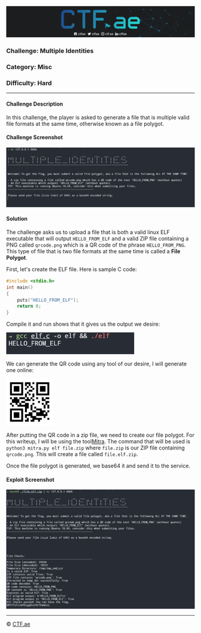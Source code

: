 <img src="https://raw.githubusercontent.com/CTFae/media/main/brand/YT-banner.jpg" />

### Challenge: Multiple Identities
### Category: Misc
### Difficulty: Hard
<hr>

#### Challenge Description
In this challenge, the player is asked to generate a file that is multiple valid file formats at the same time, otherwise known as a file polygot.

#### Challenge Screenshot
![chal](https://raw.githubusercontent.com/CTFae/media/main/writeups/multiple_identities-1.png)

#### Solution
The challenge asks us to upload a file that is both a valid linux ELF executable that will output `HELLO_FROM_ELF` and a valid ZIP file containing a PNG called `qrcode.png` which is a QR code of the phrase `HELLO_FROM_PNG`. This type of file that is two file formats at the same time is called a **File Polygot**.

First, let's create the ELF file. Here is sample C code:
```cpp
#include <stdio.h>
int main()
{
    puts("HELLO_FROM_ELF");
    return 0;
}
```

Compile it and run shows that it gives us the output we desire:

![exploit](https://raw.githubusercontent.com/CTFae/media/main/writeups/multiple_identities-2.png)

We can generate the QR code using any tool of our desire, I will generate one online:

![exploit](https://raw.githubusercontent.com/CTFae/media/main/writeups/multiple_identities-3.png)

After putting the QR code in a zip file, we need to create our file polygot. For this writeup, I will be using the tool[Mitra](https://github.com/corkami/mitra). The command that will be used is `python3 mitra.py elf file.zip` where `file.zip` is our ZIP file containing `qrcode.png`. This will create a file called `file.elf.zip`.

Once the file polygot is generated, we base64 it and send it to the service.

#### Exploit Screenshot
![exploit](https://raw.githubusercontent.com/CTFae/media/main/writeups/multiple_identities-4.png)

<hr>

&copy; <a href="https://ctf.ae" target=_blank>CTF.ae</a>